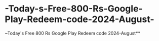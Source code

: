 # -Today-s-Free-800-Rs-Google-Play-Redeem-code-2024-August-
~Today's Free 800 Rs Google Play Redeem code 2024-August**
